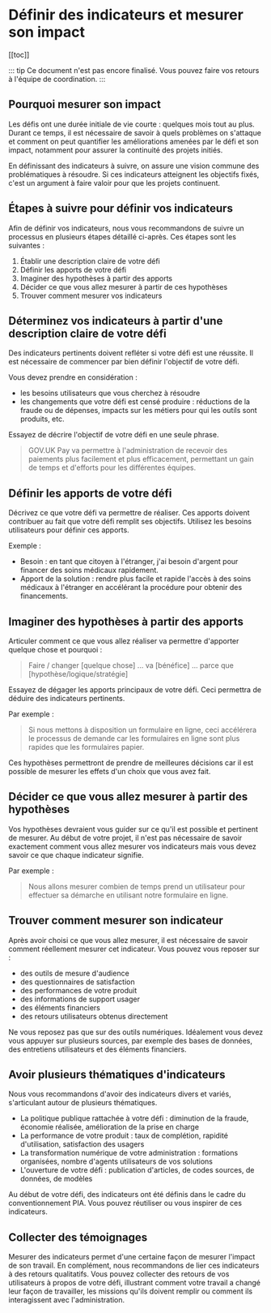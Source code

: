 # Définir des indicateurs et mesurer son impact

[[toc]]

::: tip
Ce document n'est pas encore finalisé. Vous pouvez faire vos retours à l'équipe de coordination.
:::

## Pourquoi mesurer son impact
Les défis ont une durée initiale de vie courte : quelques mois tout au plus. Durant ce temps, il est nécessaire de savoir à quels problèmes on s'attaque et comment on peut quantifier les améliorations amenées par le défi et son impact, notamment pour assurer la continuité des projets initiés.

En définissant des indicateurs à suivre, on assure une vision commune des problématiques à résoudre. Si ces indicateurs atteignent les objectifs fixés, c'est un argument à faire valoir pour que les projets continuent.

## Étapes à suivre pour définir vos indicateurs
Afin de définir vos indicateurs, nous vous recommandons de suivre un processus en plusieurs étapes détaillé ci-après. Ces étapes sont les suivantes :

1. Établir une description claire de votre défi
2. Définir les apports de votre défi
3. Imaginer des hypothèses à partir des apports
4. Décider ce que vous allez mesurer à partir de ces hypothèses
5. Trouver comment mesurer vos indicateurs

## Déterminez vos indicateurs à partir d'une description claire de votre défi
Des indicateurs pertinents doivent refléter si votre défi est une réussite. Il est nécessaire de commencer par bien définir l'objectif de votre défi.

Vous devez prendre en considération :
- les besoins utilisateurs que vous cherchez à résoudre
- les changements que votre défi est censé produire : réductions de la fraude ou de dépenses, impacts sur les métiers pour qui les outils sont produits, etc.

Essayez de décrire l'objectif de votre défi en une seule phrase.

> GOV.UK Pay va permettre à l'administration de recevoir des paiements plus facilement et plus efficacement, permettant un gain de temps et d'efforts pour les différentes équipes.


## Définir les apports de votre défi
Décrivez ce que votre défi va permettre de réaliser. Ces apports doivent contribuer au fait que votre défi remplit ses objectifs. Utilisez les besoins utilisateurs pour définir ces apports.

Exemple :
- Besoin : en tant que citoyen à l'étranger, j'ai besoin d'argent pour financer des soins médicaux rapidement.
- Apport de la solution : rendre plus facile et rapide l'accès à des soins médicaux à l'étranger en accélérant la procédure pour obtenir des financements.

## Imaginer des hypothèses à partir des apports
Articuler comment ce que vous allez réaliser va permettre d'apporter quelque chose et pourquoi :

> Faire / changer [quelque chose] ... va [bénéfice] ... parce que [hypothèse/logique/stratégie]

Essayez de dégager les apports principaux de votre défi. Ceci permettra de déduire des indicateurs pertinents.

Par exemple :
> Si nous mettons à disposition un formulaire en ligne, ceci accélérera le processus de demande car les formulaires en ligne sont plus rapides que les formulaires papier.

Ces hypothèses permettront de prendre de meilleures décisions car il est possible de mesurer les effets d'un choix que vous avez fait.

## Décider ce que vous allez mesurer à partir des hypothèses
Vos hypothèses devraient vous guider sur ce qu'il est possible et pertinent de mesurer. Au début de votre projet, il n'est pas nécessaire de savoir exactement comment vous allez mesurer vos indicateurs mais vous devez savoir ce que chaque indicateur signifie.

Par exemple :
> Nous allons mesurer combien de temps prend un utilisateur pour effectuer sa démarche en utilisant notre formulaire en ligne.
> 

## Trouver comment mesurer son indicateur
Après avoir choisi ce que vous allez mesurer, il est nécessaire de savoir comment réellement mesurer cet indicateur. Vous pouvez vous reposer sur :

- des outils de mesure d'audience
- des questionnaires de satisfaction
- des performances de votre produit
- des informations de support usager
- des éléments financiers
- des retours utilisateurs obtenus directement

Ne vous reposez pas que sur des outils numériques. Idéalement vous devez vous appuyer sur plusieurs sources, par exemple des bases de données, des entretiens utilisateurs et des éléments financiers.

## Avoir plusieurs thématiques d'indicateurs
Nous vous recommandons d'avoir des indicateurs divers et variés, s'articulant autour de plusieurs thématiques.

- La politique publique rattachée à votre défi : diminution de la fraude, économie réalisée, amélioration de la prise en charge
- La performance de votre produit : taux de complétion, rapidité d'utilisation, satisfaction des usagers
- La transformation numérique de votre administration : formations organisées, nombre d'agents utilisateurs de vos solutions
- L'ouverture de votre défi : publication d'articles, de codes sources, de données, de modèles

Au début de votre défi, des indicateurs ont été définis dans le cadre du conventionnement PIA. Vous pouvez réutiliser ou vous inspirer de ces indicateurs.

## Collecter des témoignages
Mesurer des indicateurs permet d'une certaine façon de mesurer l'impact de son travail. En complément, nous recommandons de lier ces indicateurs à des retours qualitatifs. Vous pouvez collecter des retours de vos utilisateurs à propos de votre défi, illustrant comment votre travail a changé leur façon de travailler, les missions qu'ils doivent remplir ou comment ils interagissent avec l'administration.
